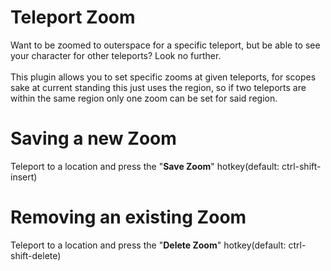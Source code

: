 # Teleport Zoom
Want to be zoomed to outerspace for a specific teleport, but be able to see your character for other teleports? Look no further.
<br><br>This plugin allows you to set specific zooms at given teleports, for scopes sake at current standing this just uses the region, so if two teleports are within the same region only one zoom can be set for said region.
# Saving a new Zoom
Teleport to a location and press the "**Save Zoom**" hotkey(default: ctrl-shift-insert)
# Removing an existing Zoom
Teleport to a location and press the "**Delete Zoom**" hotkey(default: ctrl-shift-delete)